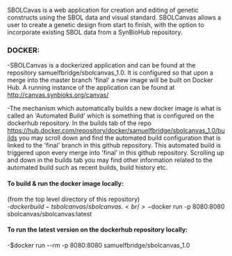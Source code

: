 SBOLCavas is a web application for creation and editing of genetic constructs using the SBOL data and visual standard. SBOLCanvas allows a user to create a genetic design from start to finish, with the option to incorporate existing SBOL data from a SynBioHub repository. 

### DOCKER:

-SBOLCanvas is a dockerized application and can be found at the repository samuelfbridge/sbolcanvas_1.0. It is configured so that upon a merge into the master branch 'final' a new image will be built on Docker Hub. A running instance of the application can be found at http://canvas.synbioks.org/canvas/

-The mechanism which automatically builds a new docker image is what is called an 'Automated Build' which is something that is configured on the dockerhub repository. In the builds tab of the repo https://hub.docker.com/repository/docker/samuelfbridge/sbolcanvas_1.0/builds you may scroll down and find the automated build configuration that is linked to the 'final' branch in this github repository. This automated build is triggered upon every merge into 'final' in this github repository. Scrolling up and down in the builds tab you may find other information related to the automated build such as recent builds, build history etc.

#### To build & run the docker image locally:<br/>
(from the top level directory of this repository)<br/>
-$docker build -t sbolcanvas/sbolcanvas .<br/>
-$docker run -p 8080:8080 sbolcanvas/sbolcanvas:latest

#### To run the latest version on the dockerhub repository locally:<br/>
-$docker run --rm -p 8080:8080 samuelfbridge/sbolcanvas_1.0

